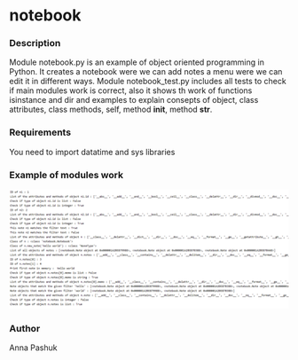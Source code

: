 # notebook

### Description
Module notebook.py is an example of object oriented programming in Python.
It creates a notebook were we can add notes a menu were we can edit it in different ways.
Module notebook_test.py includes all tests to check if main modules work is correct, also it shows th work of functions isinstance and dir and examples to explain consepts of object, class attributes, class methods, self, method __init__, method __str__.

### Requirements
You need to import datatime and sys libraries

### Example of modules work
![](screen.PNG)

### Author
Anna Pashuk

